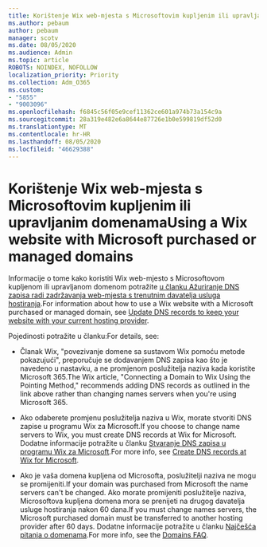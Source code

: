 ```yaml
---
title: Korištenje Wix web-mjesta s Microsoftovim kupljenim ili upravljanim domenama
ms.author: pebaum
author: pebaum
manager: scotv
ms.date: 08/05/2020
ms.audience: Admin
ms.topic: article
ROBOTS: NOINDEX, NOFOLLOW
localization_priority: Priority
ms.collection: Adm_O365
ms.custom:
- "5855"
- "9003096"
ms.openlocfilehash: f6845c56f05e9cef11362ce601a974b73a154c9a
ms.sourcegitcommit: 28a319e482e6a8644e87726e1b0e599819df52d0
ms.translationtype: MT
ms.contentlocale: hr-HR
ms.lasthandoff: 08/05/2020
ms.locfileid: "46629388"
---
```

# <a name="using-a-wix-website-with-microsoft-purchased-or-managed-domains"></a><span data-ttu-id="9bbaa-102">Korištenje Wix web-mjesta s Microsoftovim kupljenim ili upravljanim domenama</span><span class="sxs-lookup"><span data-stu-id="9bbaa-102">Using a Wix website with Microsoft purchased or managed domains</span></span>

<span data-ttu-id="9bbaa-103">Informacije o tome kako koristiti Wix web-mjesto s Microsoftovom kupljenom ili upravljanom domenom potražite [u članku Ažuriranje DNS zapisa radi zadržavanja web-mjesta s trenutnim davatelja usluga hostiranja](https://docs.microsoft.com/microsoft-365/admin/dns/update-dns-records-to-retain-current-hosting-provider).</span><span class="sxs-lookup"><span data-stu-id="9bbaa-103">For information about how to use a Wix website with a Microsoft purchased or managed domain, see [Update DNS records to keep your website with your current hosting provider](https://docs.microsoft.com/microsoft-365/admin/dns/update-dns-records-to-retain-current-hosting-provider).</span></span>

<span data-ttu-id="9bbaa-104">Pojedinosti potražite u članku:</span><span class="sxs-lookup"><span data-stu-id="9bbaa-104">For details, see:</span></span> 

- <span data-ttu-id="9bbaa-105">Članak Wix, "povezivanje domene sa sustavom Wix pomoću metode pokazujući", preporučuje se dodavanjem DNS zapisa kao što je navedeno u nastavku, a ne promjenom poslužitelja naziva kada koristite Microsoft 365.</span><span class="sxs-lookup"><span data-stu-id="9bbaa-105">The Wix article, "Connecting a Domain to Wix Using the Pointing Method," recommends adding DNS records as outlined in the link above rather than changing names servers when you're using Microsoft 365.</span></span>

- <span data-ttu-id="9bbaa-106">Ako odaberete promjenu poslužitelja naziva u Wix, morate stvoriti DNS zapise u programu Wix za Microsoft.</span><span class="sxs-lookup"><span data-stu-id="9bbaa-106">If you choose to change name servers to Wix, you must create DNS records at Wix for Microsoft.</span></span> <span data-ttu-id="9bbaa-107">Dodatne informacije potražite u članku [Stvaranje DNS zapisa u programu Wix za Microsoft](https://docs.microsoft.com/microsoft-365/admin/dns/create-dns-records-at-wix).</span><span class="sxs-lookup"><span data-stu-id="9bbaa-107">For more info, see [Create DNS records at Wix for Microsoft](https://docs.microsoft.com/microsoft-365/admin/dns/create-dns-records-at-wix).</span></span>

- <span data-ttu-id="9bbaa-108">Ako je vaša domena kupljena od Microsofta, poslužitelji naziva ne mogu se promijeniti.</span><span class="sxs-lookup"><span data-stu-id="9bbaa-108">If your domain was purchased from Microsoft the name servers can't be changed.</span></span> <span data-ttu-id="9bbaa-109">Ako morate promijeniti poslužitelje naziva, Microsoftova kupljena domena mora se prenijeti na drugog davatelja usluge hostiranja nakon 60 dana.</span><span class="sxs-lookup"><span data-stu-id="9bbaa-109">If you must change names servers, the Microsoft purchased domain must be transferred to another hosting provider after 60 days.</span></span> <span data-ttu-id="9bbaa-110">Dodatne informacije potražite u članku [Najčešća pitanja o domenama](https://docs.microsoft.com/microsoft-365/admin/setup/domains-faq#can-i-transfer-a-domain-i-purchased-from-microsoft-to-another-provider).</span><span class="sxs-lookup"><span data-stu-id="9bbaa-110">For more info, see the [Domains FAQ](https://docs.microsoft.com/microsoft-365/admin/setup/domains-faq#can-i-transfer-a-domain-i-purchased-from-microsoft-to-another-provider).</span></span>